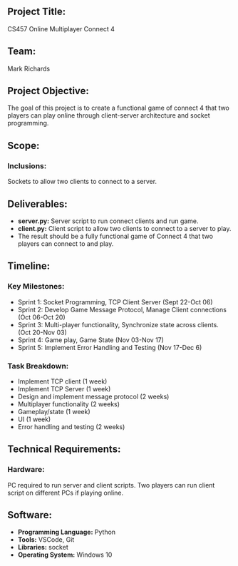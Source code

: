 ## Project Title:
CS457 Online Multiplayer Connect 4

## Team:
Mark Richards

## Project Objective:
The goal of this project is to create a functional game of connect 4 that two players can play online through client-server architecture and socket programming.

## Scope:
### Inclusions:
Sockets to allow two clients to connect to a server.
## Deliverables:
- **server.py:** Server script to run connect clients and run game.
- **client.py:** Client script to allow two clients to connect to a server to play.
- The result should be a fully functional game of Connect 4 that two players can connect to and play.
## Timeline:
### Key Milestones:
- Sprint 1: Socket Programming, TCP Client Server (Sept 22-Oct 06)
- Sprint 2:  Develop Game Message Protocol, Manage Client connections (Oct 06-Oct 20)
- Sprint 3:  Multi-player functionality, Synchronize state across clients. (Oct 20-Nov 03)
- Sprint 4:  Game play, Game State (Nov 03-Nov 17)
- Sprint 5: Implement Error Handling and Testing (Nov 17-Dec 6)
### Task Breakdown:
- Implement TCP client (1 week)
- Implement TCP Server (1 week)
- Design and implement message protocol (2 weeks)
- Multiplayer functionality (2 weeks)
- Gameplay/state (1 week)
- UI (1 week)
- Error handling and testing (2 weeks)
## Technical Requirements:
### Hardware:
PC required to run server and client scripts. Two players can run client script on different PCs if playing online.
## Software:
- **Programming Language:** Python
- **Tools:** VSCode, Git
- **Libraries:** socket
- **Operating System:** Windows 10
